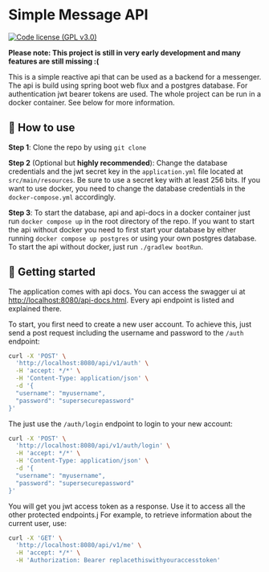 # Simple Message API
[![Code license (GPL v3.0)](https://img.shields.io/badge/code%20license-GPL%20v3.0-green.svg?style=flat-square)](https://github.com/TheRealKabo/MPP/blob/master/LICENSE)

**Please note: This project is still in very early development and many features are still missing :(**

This is a simple reactive api that can be used as a backend for a messenger. The api is build using spring boot web flux
and a postgres database. For authentication jwt bearer tokens are used. The whole project can be run in a docker container. See below for more information.

## 🔨 How to use 

**Step 1**: Clone the repo by using `git clone`

**Step 2** (Optional but **highly recommended**): Change the database credentials and the jwt secret key in the 
`application.yml` file located at `src/main/resources`. Be sure to use a secret key with at least 256 bits.
If you want to use docker, you need to change the database credentials in the `docker-compose.yml` accordingly.

**Step 3**: To start the database, api and api-docs in a docker container just run `docker compose up` in the root directory of the repo.
If you want to start the api without docker you need to first start your database by either running `docker compose up postgres` or using your own postgres database.
To start the api without docker, just run `./gradlew bootRun`.

## 🔧 Getting started
The application comes with api docs. You can access the swagger ui at [http://localhost:8080/api-docs.html](http://localhost:8080/api-docs.html).
Every api endpoint is listed and explained there.

To start, you first need to create a new user account. To achieve this, just send a post request including the username and password to the `/auth` endpoint:
```bash
curl -X 'POST' \
  'http://localhost:8080/api/v1/auth' \
  -H 'accept: */*' \
  -H 'Content-Type: application/json' \
  -d '{
  "username": "myusername",
  "password": "supersecurepassword"
}'
```

The just use the `/auth/login` endpoint to login to your new account:
```bash
curl -X 'POST' \
  'http://localhost:8080/api/v1/auth/login' \
  -H 'accept: */*' \
  -H 'Content-Type: application/json' \
  -d '{
  "username": "myusername",
  "password": "supersecurepassword"
}'
```
You will get you jwt access token as a response. Use it to access all the other protected endpoints.j
For example, to retrieve information about the current user, use:
```bash
curl -X 'GET' \
  'http://localhost:8080/api/v1/me' \
  -H 'accept: */*' \
  -H 'Authorization: Bearer replacethiswithyouraccesstoken'
```

